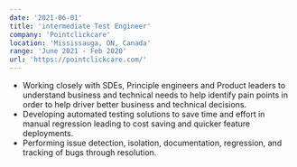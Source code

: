 ```yaml
---
date: '2021-06-01'
title: 'intermediate Test Engineer'
company: 'Pointclickcare'
location: 'Mississauga, ON, Canada'
range: 'June 2021 - Feb 2020'
url: 'https://pointclickcare.com/'
---
```


- Working closely with SDEs, Principle engineers and Product leaders to understand business
  and technical needs to help identify pain points in order to help driver better business and technical decisions.
- Developing automated testing solutions to save time and effort in manual regression leading to cost saving and quicker feature deployments.
- Performing issue detection, isolation, documentation, regression, and tracking of bugs through resolution.
